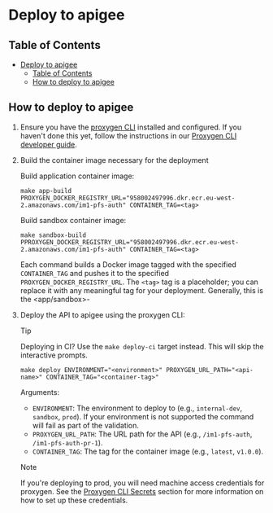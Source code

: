 # Deploy to apigee

## Table of Contents

- [Deploy to apigee](#deploy-to-apigee)
  - [Table of Contents](#table-of-contents)
  - [How to deploy to apigee](#how-to-deploy-to-apigee)

## How to deploy to apigee

1. Ensure you have the [proxygen CLI](#proxygen-cli) installed and configured. If you haven't done this yet, follow the instructions in our [Proxygen CLI developer guide](./Proxygen_CLI.md#installation-and-configuration).

2. Build the container image necessary for the deployment

   Build application container image:
   ```shell
   make app-build PROXYGEN_DOCKER_REGISTRY_URL="958002497996.dkr.ecr.eu-west-2.amazonaws.com/im1-pfs-auth" CONTAINER_TAG=<tag>
   ```

   Build sandbox container image:
   ```shell
   make sandbox-build PPROXYGEN_DOCKER_REGISTRY_URL="958002497996.dkr.ecr.eu-west-2.amazonaws.com/im1-pfs-auth" CONTAINER_TAG=<tag>
   ```

   Each command builds a Docker image tagged with the specified `CONTAINER_TAG` and pushes it to the specified `PROXYGEN_DOCKER_REGISTRY_URL`. The `<tag>` tag is a placeholder; you can replace it with any meaningful tag for your deployment. Generally, this is the <app/sandbox>-<commit sha>


3. Deploy the API to apigee using the proxygen CLI:

   > [!TIP]
   > Deploying in CI? Use the `make deploy-ci` target instead. This will skip the interactive prompts.

   ```shell
   make deploy ENVIRONMENT="<environment>" PROXYGEN_URL_PATH="<api-name>" CONTAINER_TAG="<container-tag>"
   ```

   Arguments:
   - `ENVIRONMENT`: The environment to deploy to (e.g., `internal-dev`, `sandbox`, `prod`). If your environment is not supported the command will fail as part of the validation.
   - `PROXYGEN_URL_PATH`: The URL path for the API (e.g., `/im1-pfs-auth`, `/im1-pfs-auth-pr-1`).
   - `CONTAINER_TAG`: The tag for the container image (e.g., `latest`, `v1.0.0`).

   > [!NOTE]
   > If you're deploying to prod, you will need machine access credentials for proxygen. See the [Proxygen CLI Secrets](./Proxygen_CLI.md#secrets) section for more information on how to set up these credentials.
